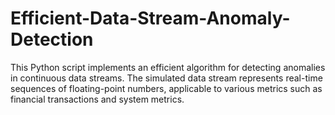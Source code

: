# Efficient-Data-Stream-Anomaly-Detection
This Python script implements an efficient algorithm for detecting anomalies in continuous data streams. The simulated data stream represents real-time sequences of floating-point numbers, applicable to various metrics such as financial transactions and system metrics. 
